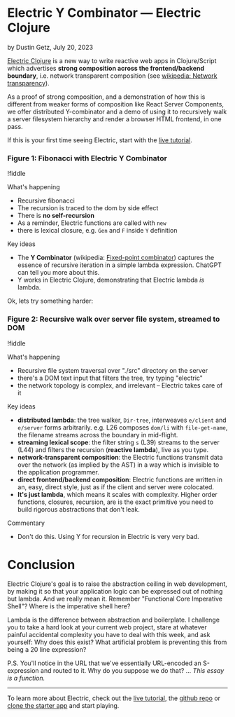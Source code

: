 
# Electric Y Combinator — Electric Clojure

by Dustin Getz, July 20, 2023

[Electric Clojure](https://github.com/hyperfiddle/electric/) is a new way to write reactive web apps in Clojure/Script which advertises **strong composition across the frontend/backend boundary**, i.e. network transparent composition  (see [wikipedia: Network transparency](https://en.wikipedia.org/wiki/Network_transparency)).

As a proof of strong composition, and a demonstration of how this is different from weaker forms of composition like React Server Components, we offer distributed Y-combinator and a demo of using it to recursively walk a server filesystem hierarchy and render a browser HTML frontend, in one pass.

If this is your first time seeing Electric, start with the [live tutorial](https://electric.hyperfiddle.net/).

### Figure 1: Fibonacci with Electric Y Combinator

!fiddle[](dustingetz.y-fib/Y-fib)

What's happening
- Recursive fibonacci
- The recursion is traced to the dom by side effect
- There is **no self-recursion**
- As a reminder, Electric functions are called with `new`
- there is lexical closure, e.g. `Gen` and `F` inside `Y` definition

Key ideas
- The **Y Combinator** (wikipedia: [Fixed-point combinator](https://en.wikipedia.org/wiki/Fixed-point_combinator)) captures the essence of recursive iteration in a simple lambda expression. ChatGPT can tell you more about this.
- Y works in Electric Clojure, demonstrating that Electric lambda *is* lambda.

Ok, lets try something harder:

### Figure 2: Recursive walk over server file system, streamed to DOM

!fiddle[](dustingetz.y-dir/Y-dir)

What's happening
- Recursive file system traversal over "./src" directory on the server
- there's a DOM text input that filters the tree, try typing "electric"
- the network topology is complex, and irrelevant – Electric takes care of it

Key ideas
- **distributed lambda**: the tree walker, `Dir-tree`, interweaves `e/client` and `e/server` forms arbitrarily. e.g. L26 composes `dom/li` with `file-get-name`, the filename streams across the boundary in mid-flight.
- **streaming lexical scope**: the filter string `s` (L39) streams to the server (L44) and filters the recursion (**reactive lambda**), live as you type.
- **network-transparent composition**: the Electric functions transmit data over the network (as implied by the AST) in a way which is invisible to the application programmer.
- **direct frontend/backend composition**: Electric functions are written in an, easy, direct style, just as if the client and server were colocated.
- **It's just lambda**, which means it scales with complexity. Higher order functions, closures, recursion, are is the exact primitive you need to build rigorous abstractions that don't leak.

Commentary
- Don't do this. Using Y for recursion in Electric is very very bad.

# Conclusion

Electric Clojure's goal is to raise the abstraction ceiling in web development, by making it so that your application logic can be expressed out of nothing but lambda. And we really mean it. Remember "Functional Core Imperative Shell"? Where is the imperative shell here?

Lambda is the difference between abstraction and boilerplate. I challenge you to take a hard look at your current web project, stare at whatever painful accidental complexity you have to deal with this week, and ask yourself: Why does this exist? What artificial problem is preventing this from being a 20 line expression?

P.S. You'll notice in the URL that we've essentially URL-encoded an S-expression and routed to it. Why do you suppose we do that? ... *This essay is a function.*

---

To learn more about Electric, check out the [live tutorial](https://electric.hyperfiddle.net/), the [github repo](https://github.com/hyperfiddle/electric/) or [clone the starter app](https://github.com/hyperfiddle/electric-starter-app) and start playing.